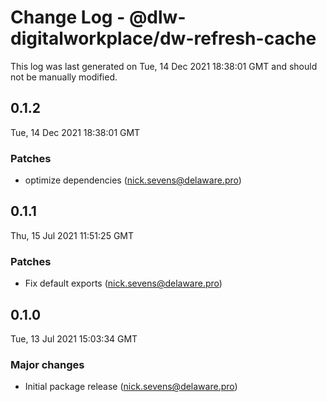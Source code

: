 # Change Log - @dlw-digitalworkplace/dw-refresh-cache

This log was last generated on Tue, 14 Dec 2021 18:38:01 GMT and should not be manually modified.

<!-- Start content -->

## 0.1.2

Tue, 14 Dec 2021 18:38:01 GMT

### Patches

- optimize dependencies (nick.sevens@delaware.pro)

## 0.1.1

Thu, 15 Jul 2021 11:51:25 GMT

### Patches

- Fix default exports (nick.sevens@delaware.pro)

## 0.1.0

Tue, 13 Jul 2021 15:03:34 GMT

### Major changes

- Initial package release (nick.sevens@delaware.pro)
